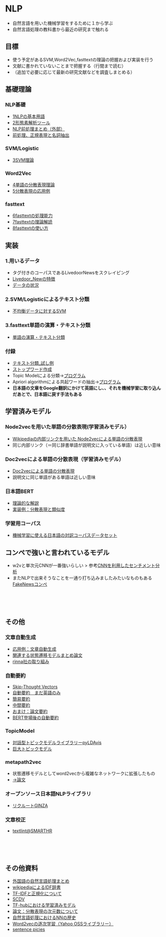 # NLP
- 自然言語を用いた機械学習をするために１から学ぶ
- 自然言語処理の教科書から最近の研究まで触れる

## 目標
- 使う予定があるSVM,Word2Vec,fasttextの理論の把握および実装を行う
- 文献に書かれていないことまで把握する（行間まで読む）
- （追加で必要に応じて最新の研究文献などを調査しまとめる）

## 基礎理論
### NLP基礎
- [1NLPの基本用語](https://github.com/matsuda-hiromu/NLP/blob/master/1NLP.md)
- [2形態素解析ツール](https://github.com/matsuda-hiromu/NLP/blob/master/2tokenizer.md)
- [NLP前処理まとめ（外部）](http://yukinoi.hatenablog.com/entry/2018/05/29/120000)
- [前処理、正規表現と名詞抽出](https://github.com/matsuda-hiromu/NLP/blob/master/pre_preprocess.md)
### SVM/Logistic
- [3SVM理論](https://github.com/matsuda-hiromu/NLP/blob/master/3SVM.md)

### Word2Vec
- [4単語の分散表現理論](https://github.com/matsuda-hiromu/NLP/blob/master/4word2vec.md)
- [5分散表現の応用例](https://github.com/matsuda-hiromu/NLP/blob/master/5word2vec_paper.md)

### fasttext
- [6fasttextの処理能力](https://github.com/matsuda-hiromu/NLP/blob/master/6fasttext_machine.md)
- [7fasttextの理論解読](https://github.com/matsuda-hiromu/NLP/blob/master/7fasttext_theory.md)
- [8fasttextの使い方](https://github.com/matsuda-hiromu/NLP/blob/master/8fasttext_howtouse.md)


## 実装
### 1.用いるデータ
- タグ付きのコーパスであるLivedoorNewsをスクレイピング
- [Livedoor_Newの特徴](https://github.com/matsuda-hiromu/NLP/blob/master/livedoor-news/readme.md)
- [データの状況](https://github.com/matsuda-hiromu/NLP/tree/master/EDA)


### 2.SVM/Logisticによるテキスト分類
- [不均衡データに対するSVM](https://github.com/matsuda-hiromu/NLP/tree/master/SVM)

### 3.fasttext単語の演算・テキスト分類
- [単語の演算・テキスト分類](https://github.com/matsuda-hiromu/NLP/tree/main/Fastext)


### 付録
- [テキスト分類_試し例](https://github.com/matsuda-hiromu/NLP/tree/master/labeling)
- [ストップワード作成](https://github.com/matsuda-hiromu/NLP/tree/main/stop_words)
- Topic Modelによる分類→[プログラム](https://github.com/matsuda-hiromu/NLP/blob/master/topic.py)
- Apriori algorithmによる共起ワードの抽出→[プログラム](https://github.com/matsuda-hiromu/NLP/blob/master/busket.py)
- **日本語の文章をGoogle翻訳にかけて英語にし、、それを機械学習に取り込んだあとで、日本語に戻す手法もある**


## 学習済みモデル
### Node2vecを用いた単語の分散表現(学習済みモデル）
- [Wikipediaの内部リンクを用いた Node2vecによる単語の分散表現](https://repose.hatenadiary.jp/entry/2019/01/25/221303)
- 同じ内部リンク（＝同じ辞書単語が説明文に入っている単語）は近しい意味

### Doc2vecによる単語の分散表現（学習済みモデル）
- [Doc2vecによる単語の分散表現](https://yag-ays.github.io/project/pretrained_doc2vec_wikipedia/)
- 説明文に同じ単語がある単語は近しい意味

### 日本語BERT
- [理論的な解説](https://ledge.ai/bert/)
- [実装例：分散表現と類似度](https://github.com/matsuda-hiromu/NLP/blob/master/Japaneze_BERT.ipynb)

### 学習用コーパス
- [機械学習に使える日本語の対訳コーパスデータセット](https://gengo.ai/ja/datasets/japanese-language-text-datasets/)



## コンペで強いと言われているモデル
- w2vと単次元CNNが一番強いらしい > 参考[CNNを利用したセンチメント分析](http://catindog.hatenablog.com/?page=1471927301)
- またNLPで出来そうなことを一通り打ち込みましたみたいなものもある[FakeNewsコンペ](https://github.com/Cisco-Talos/fnc-1)
<br>
<br>
<br>

## その他
### 文章自動生成
- [応用例：文章自動生成](http://catindog.hatenablog.com/entry/2017/05/26/224530)
- [関連する状態遷移モデルまとめ論文](https://www.jstage.jst.go.jp/article/jasmin/2017f/0/2017f_22/_pdf)
- [rinna社の取り組み](https://prtimes.jp/main/html/rd/p/000000009.000070041.html)

### 自動要約
- [Skip-Thought Vectors](http://ksksksks2.hatenadiary.jp/entry/20160424/1461494269)
- [自動要約　まだ英語のみ](https://techblog.exawizards.com/entry/2018/08/23/121437)
- [簡易要約](http://www.sigwi2.org/wp-content/uploads/2017/12/WI2-2016-26.pdf)
- [中間要約](http://www.anlp.jp/proceedings/annual_meeting/2017/pdf_dir/P7-4.pdf)
- [おまけ：論文要約](http://anlp.jp/proceedings/annual_meeting/2017/pdf_dir/P3-1.pdf)
- [BERT登場後の自動要約](https://qiita.com/siida36/items/4c0dbaa07c456a9fadd0#14-bert%E3%81%AE%E7%99%BB%E5%A0%B4%E3%81%9D%E3%81%97%E3%81%A6%E6%8A%BD%E5%87%BA%E5%9E%8B%E8%A6%81%E7%B4%84%E3%81%AE%E5%86%8D%E6%B5%81%E8%A1%8C-2019)

### TopicModel
- [対話型トピックモデルライブラリーpyLDAvis](https://nbviewer.jupyter.org/github/bmabey/pyLDAvis/blob/master/notebooks/pyLDAvis_overview.ipynb)
- [巨大トピックモデル](https://github.com/Microsoft/LightLDA)
###  metapath2vec
- 状態遷移モデルとしてword2vecから複雑なネットワークに拡張したもの
- [→論文](https://ericdongyx.github.io/papers/KDD17-dong-chawla-swami-metapath2vec.pdf)

### オープンソース日本語NLPライブラリ
- [リクルートGINZA](https://www.recruit.co.jp/newsroom/2019/0402_18331.html)

### 文章校正
- [textlint@SMARTHR](https://shanaiho.smarthr.co.jp/n/n881866630eda)
<br>
<br>
<br>

## その他資料
- [外国語の自然言語処理まとめ](https://github.com/sebastianruder/NLP-progress)
- [wikipediaによるIDF辞書](http://catindog.hatenablog.com/entry/2017/02/15/222915)
- [TF-IDFと正規化について](https://hayataka2049.hatenablog.jp/entry/2018/03/19/125436)
- [SCDV](https://qiita.com/fufufukakaka/items/a7316273908a7c400868#%E6%96%87%E6%9B%B8%E3%83%99%E3%82%AF%E3%83%88%E3%83%AB%E3%81%AE%E5%8F%AF%E8%A6%96%E5%8C%96)
- [TF-hubにおける学習済みモデル](https://tfhub.dev/google/nnlm-en-dim128/1)
- [論文：分散表現の次元数について](https://papers.nips.cc/paper/7368-on-the-dimensionality-of-word-embedding)
- [自然言語処理におけるNNの歴史](http://blog.aylien.com/a-review-of-the-recent-history-of-natural-language-processing/)
- [Word2vecの逐次学習（Yahoo OSSライブラリー）](https://techblog.yahoo.co.jp/oss/yskip/)
- [sentence picies](htps://www.smartbowwow.com/2019/02/sentencepiecepython.html)




